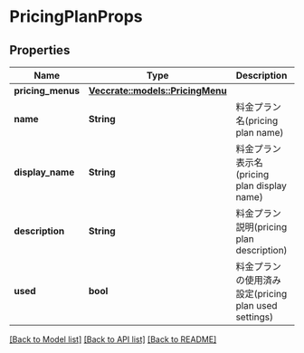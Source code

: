 # PricingPlanProps

## Properties

Name | Type | Description | Notes
------------ | ------------- | ------------- | -------------
**pricing_menus** | [**Vec<crate::models::PricingMenu>**](PricingMenu.md) |  | 
**name** | **String** | 料金プラン名(pricing plan name) | 
**display_name** | **String** | 料金プラン表示名(pricing plan display name) | 
**description** | **String** | 料金プラン説明(pricing plan description) | 
**used** | **bool** | 料金プランの使用済み設定(pricing plan used settings) | 

[[Back to Model list]](../README.md#documentation-for-models) [[Back to API list]](../README.md#documentation-for-api-endpoints) [[Back to README]](../README.md)


